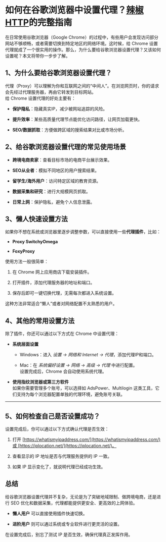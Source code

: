 
# 如何在谷歌浏览器中设置代理？<a href="https://lajiaohttp.com/?kwd=zz-gitub" target="_blank">辣椒HTTP</a>的完整指南

在日常使用谷歌浏览器（Google Chrome）的过程中，有些用户会发现访问部分网站不够顺畅，或者需要切换到特定地区的网络环境。这时候，给 Chrome 设置代理就成了一个很实用的操作。那么，为什么要给谷歌浏览器设置代理？又该如何设置呢？本文将带你一步步了解。

## 1、为什么要给谷歌浏览器设置代理？

代理（Proxy）可以理解为你和互联网之间的“中间人”。在浏览网页时，你的请求会先经过代理服务器，再由它转发到目标网站。  
给 Chrome 设置代理的好处主要有：

*   **保护隐私**：隐藏真实IP，减少被网站追踪的风险。
    
*   **提升效率**：某些高质量代理节点能优化访问路径，让网页加载更快。
    
*   **SEO/数据抓取**：方便做跨区域的搜索结果对比或市场分析。
    

## 2、给谷歌浏览器设置代理的常见使用场景

*   **跨境电商卖家**：查看目标市场的电商平台展示效果。
    
*   **SEO从业者**：模拟不同地区的用户搜索结果。
    
*   **留学生/海外用户**：访问特定区域的教育资源。
    
*   **数据采集和研究**：进行大规模网页抓取。
    
*   **日常上网**：保护隐私，避免个人信息泄露。
    

## 3、懒人快速设置方法

如果你不想在系统或浏览器里逐步调整参数，可以直接使用一些**代理插件**，比如：

*   **Proxy SwitchyOmega**
    
*   **FoxyProxy**
    

使用方法一般很简单：

1.  在 Chrome 网上应用商店下载安装插件。
    
2.  打开插件，添加代理服务器的地址和端口。
    
3.  保存后即可一键切换代理，无需每次都进入系统设置。
    

这种方法非常适合“懒人”或者对网络配置不太熟悉的用户。

## 4、其他的常用设置方法

除了插件，你还可以通过以下方式在 Chrome 中设置代理：

*   **系统层面设置**
    
    *   Windows：进入 _设置 → 网络和 Internet → 代理_，添加代理IP和端口。
        
    *   Mac：在 _系统偏好设置 → 网络 → 高级 → 代理_ 中进行配置。  
        设置完成后，Chrome 会自动使用系统代理。
        
*   **使用指纹浏览器或第三方软件**  
    如果你需要管理多个账号，可以选择如 AdsPower、Multilogin 这类工具，它们支持为每个浏览器配置单独的代理环境，避免账号关联。
    

---

## 5、如何检查自己是否设置成功？

设置完成后，你可以通过以下方式确认代理是否生效：

1.  打开 [https://whatismyipaddress.com/](https://whatismyipaddress.com/)或 [https://iplocation.net/](https://iplocation.net/)。
    
2.  查看显示的 IP 地址是否与代理服务提供的 IP 一致。
    
3.  如果 IP 显示变化了，就说明代理已经成功生效。
    

## 总结

给谷歌浏览器设置代理并不复杂，无论是为了突破地域限制、做跨境电商，还是进行 SEO 优化和数据采集，代理都能提供更安全、更高效的上网体验。

*   **懒人用户** 可以直接使用插件快速切换。
    
*   **进阶用户** 则可以通过系统或专业软件进行更灵活的设置。
    

在设置完成后，别忘了测试 IP 是否生效，确保代理真正发挥作用。
